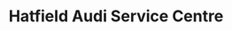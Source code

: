 ---
title: "Hatfield Audi Service Centre"
url: /hatfield/hatfield-audi-service-centre/
shop: car repair
---